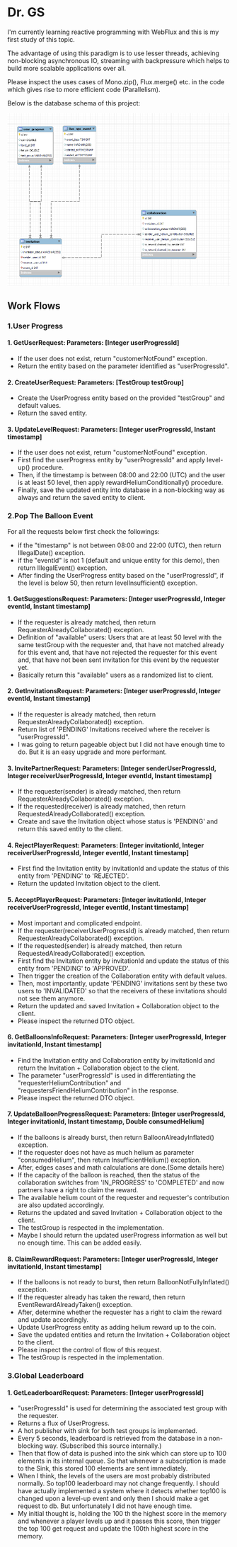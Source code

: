 # Dr. GS

I'm currently learning reactive programming with WebFlux and this is my first study of this topic.

The advantage of using this paradigm is to use lesser threads, achieving non-blocking asynchronous IO, streaming with backpressure which helps to build more scalable applications over all.

Please inspect the uses cases of Mono.zip(), Flux.merge() etc. in the code which gives rise to more efficient code (Parallelism).

Below is the database schema of this project:

![db_schema](db_schema.png)

## Work Flows

### 1.User Progress

#### 1. GetUserRequest: Parameters: [Integer userProgressId]

- If the user does not exist, return "customerNotFound" exception.
- Return the entity based on the parameter identified as "userProgressId".

#### 2. CreateUserRequest: Parameters: [TestGroup testGroup]

- Create the UserProgress entity based on the provided "testGroup" and default values.
- Return the saved entity.

#### 3. UpdateLevelRequest: Parameters: [Integer userProgressId, Instant timestamp]

- If the user does not exist, return "customerNotFound" exception.
- First find the userProgress entity by "userProgressId" and apply level-up() procedure.
- Then, if the timestamp is between 08:00 and 22:00 (UTC) and the user is at least 50 level,
then apply rewardHeliumConditionally() procedure.
- Finally, save the updated entity into database in a non-blocking way as always and return the saved entity to client.

### 2.Pop The Balloon Event

For all the requests below first check the followings: 

- if the "timestamp" is not between 08:00 and 22:00 (UTC), then return IllegalDate() exception.
- if the "eventId" is not 1 (default and unique entity for this demo), then return IllegalEvent() exception.
- After finding the UserProgress entity based on the "userProgressId", if the level is below 50, then return levelInsufficient() exception.

#### 1. GetSuggestionsRequest: Parameters: [Integer userProgressId, Integer eventId, Instant timestamp]

- If the requester is already matched, then return RequesterAlreadyCollaborated() exception.
- Definition of "available" users: Users that are at least 50 level with the same testGroup with the requester and, that have not matched already for this event and, that have not rejected the requester for this event and, that have not been sent invitation for this event by the requester yet.
- Basically return this "available" users as a randomized list to client.

#### 2. GetInvitationsRequest: Parameters: [Integer userProgressId, Integer eventId, Instant timestamp]

- If the requester is already matched, then return RequesterAlreadyCollaborated() exception.
- Return list of 'PENDING' Invitations received where the receiver is "userProgressId".
- I was going to return pageable object but I did not have enough time to do. But it is an easy upgrade and more performant.

#### 3. InvitePartnerRequest: Parameters: [Integer senderUserProgressId, Integer receiverUserProgressId, Integer eventId, Instant timestamp]

- If the requester(sender) is already matched, then return RequesterAlreadyCollaborated() exception.
- If the requested(receiver) is already matched, then return RequestedAlreadyCollaborated() exception.
- Create and save the Invitation object whose status is 'PENDING' and return this saved entity to the client.

#### 4. RejectPlayerRequest: Parameters: [Integer invitationId, Integer receiverUserProgressId, Integer eventId, Instant timestamp]

- First find the Invitation entity by invitationId and update the status of this entity from 'PENDING' to 'REJECTED'.
- Return the updated Invitation object to the client.

#### 5. AcceptPlayerRequest: Parameters: [Integer invitationId, Integer receiverUserProgressId, Integer eventId, Instant timestamp]

- Most important and complicated endpoint.
- If the requester(receiverUserProgressId) is already matched, then return RequesterAlreadyCollaborated() exception.
- If the requested(sender) is already matched, then return RequestedAlreadyCollaborated() exception.
- First find the Invitation entity by invitationId and update the status of this entity from 'PENDING' to 'APPROVED'.
- Then trigger the creation of the Collaboration entity with default values.
- Then, most importantly, update 'PENDING' invitations sent by these two users to 'INVALIDATED' so that the receivers of these invitations should not see them anymore.
- Return the updated and saved Invitation + Collaboration object to the client.
- Please inspect the returned DTO object. 

#### 6. GetBalloonsInfoRequest: Parameters: [Integer userProgressId, Integer invitationId, Instant timestamp]

- Find the Invitation entity and Collaboration entity by invitationId and return the  Invitation + Collaboration object to the client.
- The parameter "userProgressId" is used in differentiating the "requesterHeliumContribution" and "requestersFriendHeliumContribution" in the response.
- Please inspect the returned DTO object.

#### 7. UpdateBalloonProgressRequest: Parameters: [Integer userProgressId, Integer invitationId, Instant timestamp, Double consumedHelium]

- If the balloons is already burst, then return BalloonAlreadyInflated() exception.
- If the requester does not have as much helium as parameter "consumedHelium", then return InsufficientHelium() exception.
- After, edges cases and math calculations are done.(Some details here)
- If the capacity of the balloon is reached, then the status of the collaboration switches from 'IN_PROGRESS' to 'COMPLETED' and now partners have a right to claim the reward. 
- The available helium count of the requester and requester's contribution are also updated accordingly.
- Returns the updated and saved Invitation + Collaboration object to the client.
- The testGroup is respected in the implementation.
- Maybe I should return the updated userProgress information as well but no enough time. This can be added easily.

#### 8. ClaimRewardRequest: Parameters: [Integer userProgressId, Integer invitationId, Instant timestamp]

- If the balloons is not ready to burst, then return BalloonNotFullyInflated() exception.
- If the requester already has taken the reward, then return EventRewardAlreadyTaken() exception.
- After, determine whether the requester has a right to claim the reward and update accordingly.
- Update UserProgress entity as adding helium reward up to the coin.
- Save the updated entities and return the Invitation + Collaboration object to the client.
- Please inspect the control of flow of this request.
- The testGroup is respected in the implementation.

### 3.Global Leaderboard

#### 1. GetLeaderboardRequest: Parameters: [Integer userProgressId]

- "userProgressId" is used for determining the associated test group with the requester.
- Returns a flux of UserProgress.
- A hot publisher with sink for both test groups is implemented.
- Every 5 seconds, leaderboard is retrieved from the database in a non-blocking way. (Subscribed this source internally.)
- Then that flow of data is pushed into the sink which can store up to 100 elements in its internal queue. So that whenever a subscription is made to the Sink, this stored 100 elements are sent immediately.
- When I think, the levels of the users are most probably distributed normally. So top100 leaderboard may not change frequently. I should have actually implemented a system where it detects whether top100 is changed upon a level-up event and only then I should make a get request to db.
But unfortunately I did not have enough time.
- My initial thought is, holding the 100 th the highest score in the memory and whenever a player levels up and it passes this score, then trigger the top 100 get request and update the 100th highest score in the memory.